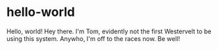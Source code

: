 # hello-world
Hello, world!
Hey there. I'm Tom, evidently not the first Westervelt to be using this system. Anywho, I'm off to the races now. Be well!
